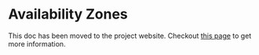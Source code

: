 # Availability Zones

This doc has been moved to the project website. Checkout [this page](http://kubernetes-sigs.github.io/cloud-provider-azure/topics/availability-zones/) to get more information.
